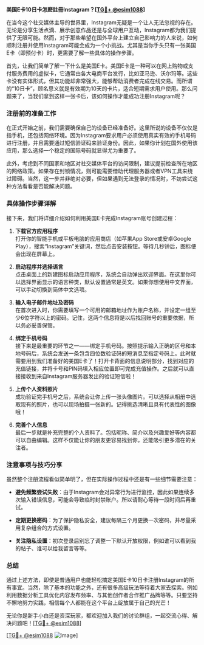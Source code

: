 **美国E卡10日卡怎麽註冊Instagram？[[TG💪+ @esim1088](https://t.me/s/esim1088)]**

在当今这个社交媒体主导的世界里，Instagram无疑是一个让人无法忽视的存在。无论是分享生活点滴、展示创意作品还是与全球用户互动，Instagram都为我们提供了无限可能。然而，对于那些希望在国外平台上建立自己影响力的人来说，如何顺利注册并使用Instagram可能会成为一个小挑战。尤其是当你手头只有一张美国E卡（即预付卡）时，更需要了解一些具体的操作步骤。

首先，让我们简单了解一下什么是美国E卡。美国E卡是一种可以在网上购物或支付服务费用的虚拟卡，它通常由各大电商平台发行，比如亚马逊、沃尔玛等。这些卡没有实体形式，但其功能却非常强大，能够帮助消费者完成在线交易。而所谓的“10日卡”，顾名思义就是有效期为10天的卡片，适合短期需求用户使用。那么问题来了，当我们拿到这样一张卡后，该如何操作才能成功注册Instagram呢？

### 注册前的准备工作

在正式开始之前，我们需要确保自己的设备已经准备好。这里所说的设备不仅仅是指手机，还包括网络环境。因为Instagram要求用户必须使用真实有效的手机号码进行注册，并且需要通过短信验证码来验证身份。因此，如果你计划在国外使用该应用，那么选择一个稳定的国际号码就显得尤为重要了。

此外，考虑到不同国家和地区对社交媒体平台的访问限制，建议提前检查所在地区的网络政策。如果存在封锁情况，则可能需要借助代理服务器或者VPN工具来绕过障碍。当然，这一步并非绝对必要，但如果遇到无法登录的情况时，不妨尝试这种方法看看是否能解决问题。

### 具体操作步骤详解

接下来，我们将详细介绍如何利用美国E卡完成Instagram账号创建过程：

1. **下载官方应用程序**  
   打开你的智能手机或平板电脑的应用商店（如苹果App Store或安卓Google Play），搜索“Instagram”关键词，然后点击安装按钮。等待几秒钟后，图标便会出现在屏幕上。

2. **启动程序并选择语言**  
   点击桌面上的新建图标启动应用程序，系统会自动弹出欢迎界面。在这里你可以选择界面显示的语言种类，默认设置通常是英文。如果你想使用中文界面，可以手动切换到简体中文选项。

3. **输入电子邮件地址及密码**  
   在首次进入时，你需要填写一个可用的邮箱地址作为账户名称，并设定一组至少6位字符以上的密码。记住，这两个信息将是以后找回账号的重要依据，所以务必妥善保管。

4. **绑定手机号码**  
   接下来是最重要的环节之一——绑定手机号码。按照提示输入正确的区号和本地号码后，系统会发送一条包含四位数验证码的短消息至指定号码上。此时就需要用到我们准备好的美国E卡了！打开卡背面的信息说明部分，找到对应的充值链接，并将卡号和PIN码填入相应位置即可完成充值操作。之后就可以直接接收到来自Instagram服务器发出的验证短信啦！

5. **上传个人资料照片**  
   成功验证完手机号之后，系统会让你上传一张头像图片。可以选择从相册中选取现有的照片，也可以现场拍摄一张新的。记得挑选清晰且具有代表性的图像哦！

6. **完善个人信息**  
   最后一步就是补充完整的个人资料了。包括昵称、简介以及兴趣爱好等内容都可以自由编辑。这样不仅能让你的朋友更容易找到你，还能吸引更多潜在的关注者。

### 注意事项与技巧分享

虽然整个注册流程看似简单明了，但在实际操作过程中还是有一些细节需要注意：

- **避免频繁尝试失败**：由于Instagram会对异常行为进行监控，因此如果连续多次输入错误信息，可能会导致临时封禁账户。所以请耐心等待一段时间后再重试。
  
- **定期更换密码**：为了保护隐私安全，建议每隔三个月更换一次密码，并尽量采用复杂组合的方式设置。

- **关注隐私设置**：初次登录后别忘了调整一下默认开放权限，例如谁可以看到我的帖子、谁可以给我留言等等。

### 总结

通过上述方法，即使是普通用户也能轻松搞定美国E卡10日卡注册Instagram的所有事宜。当然，除了基本的功能之外，还有很多高级玩法等待着大家去探索。例如利用数据分析工具优化内容发布频率、与其他创作者合作推广品牌等等。只要坚持不懈地努力实践，相信每个人都能在这个平台上绽放属于自己的光芒！

无论你是新手小白还是资深玩家，都欢迎加入我们的讨论群组，一起交流心得、解决问题吧！[[TG💪+ @esim1088](https://t.me/s/esim1088)]

[[TG💪+ @esim1088](https://t.me/s/esim1088) ![Image](https://i.postimg.cc/4NQfJmqS/Snipaste-2025-05-13-00-14-12.png)]